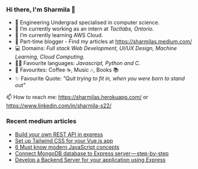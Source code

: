 ### Hi there, I'm Sharmila 👋

- 🏫 Engineering Undergrad specialised in computer science.
- 🔭 I’m currently working as an intern at _Tactlabs, Ontorio._
- 🌱 I’m currently learning AWS Cloud.
- 🌟 Part-time blogger - Find my articles at https://sharmilas.medium.com/
- 💻 Domains: _Full stack Web Development, UI/UX Design, Machine Learning, Cloud Computing._
- 👩‍💻 Favourite languages: _Javascript, Python and C._
- 💞 Favourites: Coffee ☕, Music 🎶, Books 📚
- ✨ Favourite Quote: _"Quit trying to fit in, when you were born to stand out"_

📫 How to reach me: https://sharmilas.herokuapp.com/ or https://www.linkedin.com/in/sharmila-s22/

### Recent medium articles
<!-- MEDIUM-STORY-LIST:START -->
- [Build your own REST API in express](https://medium.com/featurepreneur/build-your-own-rest-api-in-express-a75aef76b835?source=rss-5da727287624------2)
- [Set up Tailwind CSS for your Vue.js app](https://medium.com/featurepreneur/set-up-tailwind-css-for-your-vue-js-app-5a8801fd0a55?source=rss-5da727287624------2)
- [6 Must know modern JavaScript concepts](https://medium.com/featurepreneur/6-must-know-javascript-es6-concepts-6bbf1b448228?source=rss-5da727287624------2)
- [Connect MongoDB database to Express server — step-by-step](https://medium.com/featurepreneur/connect-mongodb-database-to-express-server-step-by-step-53e548bb4967?source=rss-5da727287624------2)
- [Develop a Backend Server for your application using Express](https://medium.com/featurepreneur/develop-a-backend-server-for-your-application-using-express-29deeae40ed1?source=rss-5da727287624------2)
<!-- MEDIUM-STORY-LIST:END -->

<!--
**SharmilaS22/SharmilaS22** is a ✨ _special_ ✨ repository because its `README.md` (this file) appears on your GitHub profile.

Here are some ideas to get you started:

- 🔭 I’m currently working on ...
- 🌱 I’m currently learning ...
- 👯 I’m looking to collaborate on ...
- 🤔 I’m looking for help with ...
- 💬 Ask me about ...
- 📫 How to reach me: ...
- 😄 Pronouns: ...
- ⚡ Fun fact: ...
-->
